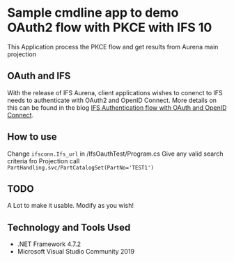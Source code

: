 # Sample cmdline app to demo OAuth2 flow with PKCE with IFS 10

This Application process the PKCE flow and get results from Aurena main projection

## OAuth and IFS
With the release of IFS Aurena, client applications wishes to conenct to IFS needs to authenticate with OAuth2 and OpenID Connect.
More details on this can be found in the blog [IFS Authentication flow with OAuth and OpenID Connect](https://dsj23.me/2021/01/08/ifs-authentication-flow-with-oauth-and-openid-connect/).

## How to use
Change `ifsconn.Ifs_url` in /IfsOauthTest/Program.cs
Give any valid search criteria fro Projection call `PartHandling.svc/PartCatalogSet(PartNo='TEST1')`

## TODO
A Lot to make it usable. Modify as you wish!

## Technology and Tools Used
* .NET Framework 4.7.2
*  Microsoft Visual Studio Community 2019
